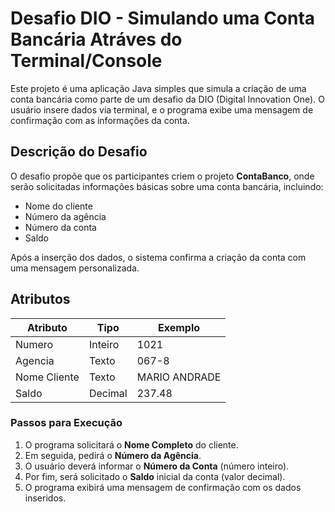 # Desafio DIO - Simulando uma Conta Bancária Atráves do Terminal/Console 

Este projeto é uma aplicação Java simples que simula a criação de uma conta bancária como parte de um desafio da DIO (Digital Innovation One). O usuário insere dados via terminal, e o programa exibe uma mensagem de confirmação com as informações da conta.

## Descrição do Desafio

O desafio propõe que os participantes criem o projeto **ContaBanco**, onde serão solicitadas informações básicas sobre uma conta bancária, incluindo:

- Nome do cliente
- Número da agência
- Número da conta
- Saldo

Após a inserção dos dados, o sistema confirma a criação da conta com uma mensagem personalizada.

## Atributos

| Atributo       | Tipo    | Exemplo         |
|-----------------|---------|------------------|
| Numero          | Inteiro | 1021             |
| Agencia         | Texto   | 067-8            |
| Nome Cliente    | Texto   | MARIO ANDRADE    |
| Saldo           | Decimal | 237.48           |


### Passos para Execução

1. O programa solicitará o **Nome Completo** do cliente.
2. Em seguida, pedirá o **Número da Agência**.
3. O usuário deverá informar o **Número da Conta** (número inteiro).
4. Por fim, será solicitado o **Saldo** inicial da conta (valor decimal).
5. O programa exibirá uma mensagem de confirmação com os dados inseridos.
